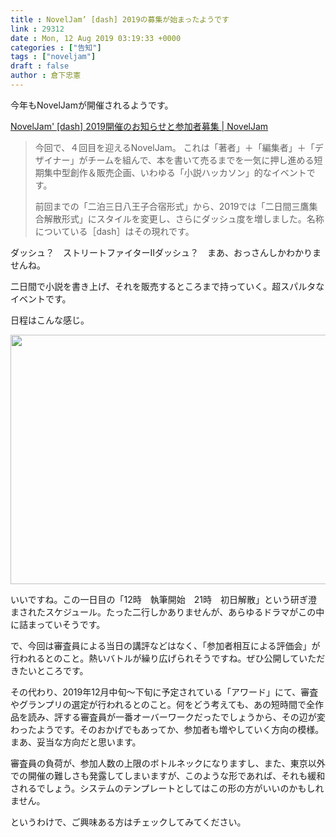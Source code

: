 ```yaml
---
title : NovelJam’ [dash] 2019の募集が始まったようです
link : 29312
date : Mon, 12 Aug 2019 03:19:33 +0000
categories : ["告知"]
tags : ["noveljam"]
draft : false
author : 倉下忠憲
---
```


今年もNovelJamが開催されるようです。

<a href="http://www.noveljam.org/2019/08/8583/">NovelJam' [dash] 2019開催のお知らせと参加者募集 | NovelJam</a>

<blockquote>
今回で、４回目を迎えるNovelJam。
これは「著者」＋「編集者」＋「デザイナー」がチームを組んで、本を書いて売るまでを一気に押し進める短期集中型創作＆販売企画、いわゆる「小説ハッカソン」的なイベントです。

前回までの「二泊三日八王子合宿形式」から、2019では「二日間三鷹集合解散形式」にスタイルを変更し、さらにダッシュ度を増しました。名称についている［dash］はその現れです。
</blockquote>

ダッシュ？　ストリートファイターⅡダッシュ？　まあ、おっさんしかわかりませんね。

二日間で小説を書き上げ、それを販売するところまで持っていく。超スパルタなイベントです。

日程はこんな感じ。

<a href="https://rashita.net/blog/?attachment_id=29313" rel="attachment wp-att-29313"><img src="https://rashita.net/blog/wp-content/uploads/2019/08/screenshot-13.png" alt="" width="518" height="399" class="alignnone size-full wp-image-29313" /></a>

いいですね。この一日目の「12時　執筆開始　21時　初日解散」という研ぎ澄まされたスケジュール。たった二行しかありませんが、あらゆるドラマがこの中に詰まっていそうです。

で、今回は審査員による当日の講評などはなく、「参加者相互による評価会」が行われるとのこと。熱いバトルが繰り広げられそうですね。ぜひ公開していただきたいところです。

その代わり、2019年12月中旬〜下旬に予定されている「アワード」にて、審査やグランプリの選定が行われるとのこと。何をどう考えても、あの短時間で全作品を読み、評する審査員が一番オーバーワークだったでしょうから、その辺が変わったようです。そのおかげでもあってか、参加者も増やしていく方向の模様。まあ、妥当な方向だと思います。

審査員の負荷が、参加人数の上限のボトルネックになりますし、また、東京以外での開催の難しさも発露してしまいますが、このような形であれば、それも緩和されるでしょう。システムのテンプレートとしてはこの形の方がいいのかもしれません。

というわけで、ご興味ある方はチェックしてみてください。

